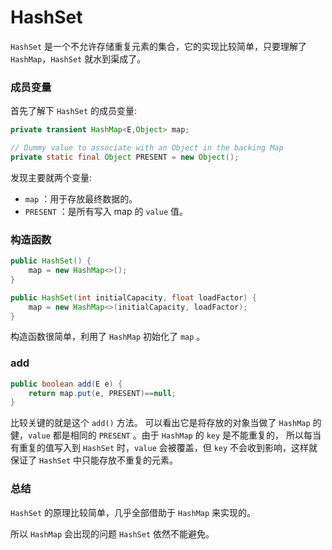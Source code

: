 # HashSet

`HashSet` 是一个不允许存储重复元素的集合，它的实现比较简单，只要理解了 `HashMap`，`HashSet` 就水到渠成了。

### 成员变量
首先了解下 `HashSet` 的成员变量:

```java
private transient HashMap<E,Object> map;

// Dummy value to associate with an Object in the backing Map
private static final Object PRESENT = new Object();
```

发现主要就两个变量:

* `map` ：用于存放最终数据的。
* `PRESENT` ：是所有写入 map 的 `value` 值。

### 构造函数

```java
public HashSet() {
    map = new HashMap<>();
}

public HashSet(int initialCapacity, float loadFactor) {
    map = new HashMap<>(initialCapacity, loadFactor);
}    
```
构造函数很简单，利用了 `HashMap` 初始化了 `map` 。

### add

```java
public boolean add(E e) {
    return map.put(e, PRESENT)==null;
}
```

比较关键的就是这个 `add()` 方法。
可以看出它是将存放的对象当做了 `HashMap` 的健，`value` 都是相同的 `PRESENT` 。由于 `HashMap` 的 `key` 是不能重复的，
所以每当有重复的值写入到 `HashSet` 时，`value` 会被覆盖，但 `key` 不会收到影响，这样就保证了 `HashSet` 中只能存放不重复的元素。

### 总结

`HashSet` 的原理比较简单，几乎全部借助于 `HashMap` 来实现的。

所以 `HashMap` 会出现的问题 `HashSet` 依然不能避免。
